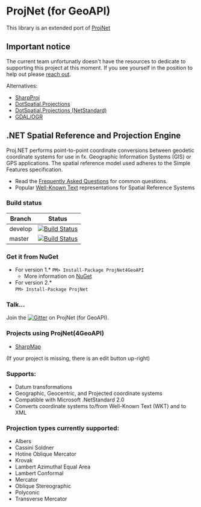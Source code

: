 # ProjNet (for GeoAPI)
This library is an extended port of [ProjNet](http://projnet.codeplex.com)

## Important notice
The current team unfortunatly doesn't have the resources to dedicate to supporting this project at this moment.
If you see yourself in the position to help out please [reach out](https://github.com/NetTopologySuite/ProjNet4GeoAPI/issues/99).

Alternatives:
* [SharpProj](https://www.nuget.org/packages/SharpProj.NetTopologySuite/)
* [DotSpatial.Projections](https://www.nuget.org/packages/DotSpatial.Projections/)
* [DotSpatial.Projections (NetStandard)](https://www.nuget.org/packages/DotSpatial.Projections.NetStandard/)
* [GDAL/OGR](https://www.nuget.org/packages/GDAL/)

## .NET Spatial Reference and Projection Engine
Proj.NET performs point-to-point coordinate conversions between geodetic coordinate systems for use in fx. Geographic Information Systems (GIS) or GPS applications. The spatial reference model used adheres to the Simple Features specification.
* Read the [Frequently Asked Questions](https://github.com/NetTopologySuite/ProjNet4GeoAPI/wiki/Frequently-Asked-Questions) for common questions.
* Popular [Well-Known Text](https://github.com/NetTopologySuite/ProjNet4GeoAPI/wiki/Popular-Well-Known-Text-representations-of-Spatial-Reference-Systems) representations for Spatial Reference Systems

### Build status
| Branch | Status |
| --- | --- |
| develop | [![Build Status](https://travis-ci.org/NetTopologySuite/ProjNet4GeoAPI.svg?branch=develop)](https://travis-ci.org/NetTopologySuite/ProjNet4GeoAPI) |
| master | [![Build Status](https://travis-ci.org/NetTopologySuite/ProjNet4GeoAPI.svg?branch=master)](https://travis-ci.org/NetTopologySuite/ProjNet4GeoAPI) |


### Get it from NuGet
* For version 1.*
  `PM> Install-Package ProjNet4GeoAPI`  
  - More information on [NuGet](https://www.nuget.org/packages/ProjNet4GeoAPI)  
* For version 2.*  
  `PM> Install-Package ProjNet`


### Talk...
Join the [![Gitter](https://img.shields.io/gitter/room/TechnologyAdvice/Stardust.svg)](https://gitter.im/NetTopologySuite/ProjNet4GeoAPI) on ProjNet (for GeoAPI).


### Projects using ProjNet(4GeoAPI)
* [SharpMap](https://github.com/SharpMap/SharpMap)

(If your project is missing, there is an edit button up-right)

### Supports:
* Datum transformations
* Geographic, Geocentric, and Projected coordinate systems
* Compatible with Microsoft .NetStandard 2.0
* Converts coordinate systems to/from Well-Known Text (WKT) and to XML

### Projection types currently supported:
* Albers
* Cassini Soldner
* Hotine Oblique Mercator
* Krovak
* Lambert Azimuthal Equal Area
* Lambert Conformal
* Mercator
* Oblique Stereographic
* Polyconic
* Transverse Mercator
